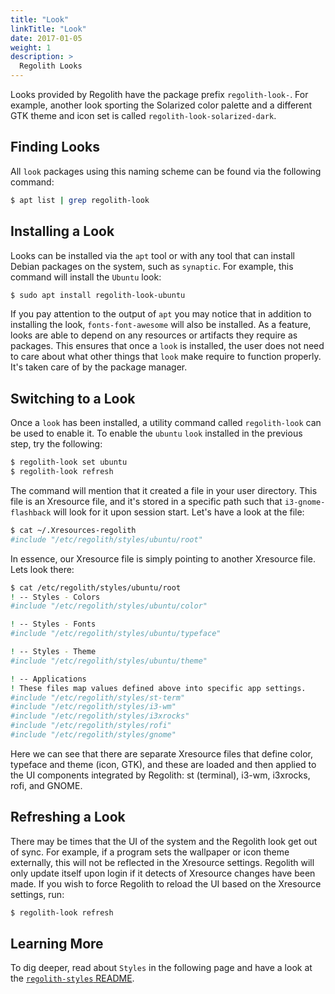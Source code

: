 ```yaml
---
title: "Look"
linkTitle: "Look"
date: 2017-01-05
weight: 1
description: >
  Regolith Looks
---
```


Looks provided by Regolith have the package prefix <code>regolith-look-</code>.  For example, another look sporting the Solarized color palette and a different GTK theme and icon set is called <code>regolith-look-solarized-dark</code>.  


## Finding Looks
All <code>look</code> packages using this naming scheme can be found via the following command:
```bash
$ apt list | grep regolith-look
```

## Installing a Look
Looks can be installed via the `apt` tool or with any tool that can install Debian packages on the system, such as `synaptic`.  For example, this command will install the `Ubuntu` look:
```bash
$ sudo apt install regolith-look-ubuntu
```

If you pay attention to the output of `apt` you may notice that in addition to installing the look, `fonts-font-awesome` will also be installed. As a feature, looks are able to depend on any resources or artifacts they require as packages.  This ensures that once a `look` is installed, the user does not need to care about what other things that `look` make require to function properly.  It's taken care of by the package manager.

## Switching to a Look

Once a `look` has been installed, a utility command called `regolith-look` can be used to enable it.  To enable the `ubuntu` `look` installed in the previous step, try the following:
```bash
$ regolith-look set ubuntu
$ regolith-look refresh
```

The command will mention that it created a file in your user directory.  This file is an Xresource file, and it's stored in a specific path such that `i3-gnome-flashback` will look for it upon session start.  Let's have a look at the file:
```bash
$ cat ~/.Xresources-regolith
#include "/etc/regolith/styles/ubuntu/root"
```

In essence, our Xresource file is simply pointing to another Xresource file.  Lets look there:
```bash
$ cat /etc/regolith/styles/ubuntu/root
! -- Styles - Colors
#include "/etc/regolith/styles/ubuntu/color"

! -- Styles - Fonts
#include "/etc/regolith/styles/ubuntu/typeface"

! -- Styles - Theme
#include "/etc/regolith/styles/ubuntu/theme"

! -- Applications
! These files map values defined above into specific app settings.
#include "/etc/regolith/styles/st-term"
#include "/etc/regolith/styles/i3-wm"
#include "/etc/regolith/styles/i3xrocks"
#include "/etc/regolith/styles/rofi"
#include "/etc/regolith/styles/gnome"
```

Here we can see that there are separate Xresource files that define color, typeface and theme (icon, GTK), and these are loaded and then applied to the UI components integrated by Regolith: st (terminal), i3-wm, i3xrocks, rofi, and GNOME.

## Refreshing a Look

There may be times that the UI of the system and the Regolith look get out of sync.  For example, if a program sets the wallpaper or icon theme externally, this will not be reflected in the Xresource settings.  Regolith will only update itself upon login if it detects of Xresource changes have been made.  If you wish to force Regolith to reload the UI based on the Xresource settings, run:
```bash
$ regolith-look refresh
```

## Learning More

To dig deeper, read about `Styles` in the following page and have a look at the [`regolith-styles` README](https://github.com/regolith-linux/regolith-styles).
